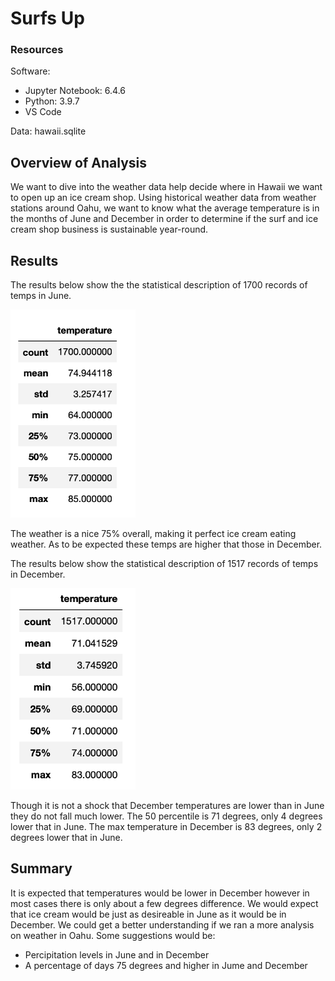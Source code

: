 # Surfs Up

### Resources

Software:

- Jupyter Notebook: 6.4.6
- Python: 3.9.7
- VS Code

Data: hawaii.sqlite

## Overview of Analysis

We want to dive into the weather data help decide where in Hawaii we want to open up an ice cream shop. Using historical weather data from weather stations around Oahu, we want to know what the average temperature is in the months of June and December in order to determine if the surf and ice cream shop business is sustainable year-round.

## Results

The results below show the the statistical description of 1700 records of temps in June.

<img src="https://github.com/brown-rox20/surfs_up/blob/main/June%20Temps%20Description.png" alt="June Temps Description.png"
width="200">

The weather is a nice 75% overall, making it perfect ice cream eating weather. As to be expected these temps are higher that those in December.

The results below show the statistical description of 1517 records of temps in December.

<img src="https://github.com/brown-rox20/surfs_up/blob/main/December%20Temps%20Description.png" alt="December Temps Description.png"
width="200">

Though it is not a shock that December temperatures are lower than in June they do not fall much lower. The 50 percentile is 71 degrees, only 4 degrees lower that in June. The max temperature in December is 83 degrees, only 2 degrees lower that in June.

## Summary

It is expected that temperatures would be lower in December however in most cases there is only about a few degrees difference. We would expect that ice cream would be just as desireable in June as it would be in December. We could get a better understanding if we ran a more analysis on weather in Oahu. Some suggestions would be:

- Percipitation levels in June and in December
- A percentage of days 75 degrees and higher in Jume and December
